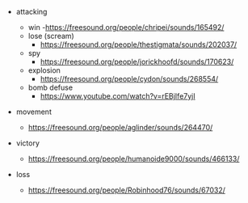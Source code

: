 - attacking 
	- win 
		-https://freesound.org/people/chripei/sounds/165492/ 
	- lose (scream)
		- https://freesound.org/people/thestigmata/sounds/202037/
	-  spy
		- https://freesound.org/people/jorickhoofd/sounds/170623/
	- explosion
		- https://freesound.org/people/cydon/sounds/268554/
	- bomb defuse
		- https://www.youtube.com/watch?v=rEBjIfe7yjI
- movement 
	- https://freesound.org/people/aglinder/sounds/264470/
	
- victory 
	- https://freesound.org/people/humanoide9000/sounds/466133/
	
- loss 
	- https://freesound.org/people/Robinhood76/sounds/67032/